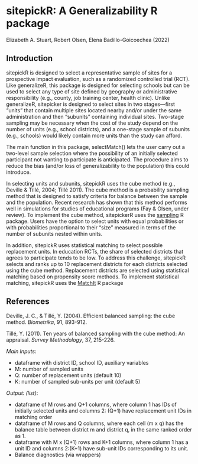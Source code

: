# sitepickR: A Generalizability R package
Elizabeth A. Stuart, Robert Olsen, Elena Badillo-Goicoechea (2022)

## Introduction

sitepickR is designed to select a representative sample of sites for a prospective impact evaluation, such as a randomized controlled trial (RCT). Like generalizeR, this package is designed for selecting schools but can be used to select any type of site defined by geography or administrative responsibility (e.g., county, job training center, health clinic). Unlike generalizeR, sitepicker is designed to select sites in two stages—first “units” that contain multiple sites located nearby and/or under the same administration and then “subunits” containing individual sites. Two-stage sampling may be necessary when the cost of the study depend on the number of units (e.g., school districts), and a one-stage sample of subunits (e.g., schools) would likely contain more units than the study can afford.

The main function in this package, selectMatch() lets the user carry out a two-level sample selection where the possibility of an initially selected participant not wanting to participate is anticipated. The procedure aims to reduce the bias (and/or loss of generalizability to the population) this could introduce.

In selecting units and subunits, sitepickR uses the cube method (e.g., Deville & Tillé, 2004; Tillé 2011). The cube method is a probability sampling method that is designed to satisfy criteria for balance between the sample and the population. Recent research has shown that this method performs well in simulations for studies of educational programs (Fay & Olsen, under review). To implement the cube method, sitepickerR uses the [sampling](https://cran.r-project.org/web/packages/sampling/index.html) R package. Users have the option to select units with equal probabilities or with probabilities proportional to their “size” measured in terms of the number of subunits nested within units.



In addition, sitepickR uses statistical matching to select possible replacement units. In education RCTs, the share of selected districts that agrees to participate tends to be low. To address this challenge, sitepickR selects and ranks up to 10 replacement districts for each districts selected using the cube method. Replacement districts are selected using statistical matching based on propensity score methods. To implement statistical matching, sitepickR uses the [MatchIt](https://cran.r-project.org/web/packages/MatchIt/vignettes/MatchIt.html) R package

## References

Deville, J. C., & Tillé, Y. (2004). Efficient balanced sampling: the cube method. _Biometrika_, 91, 893-912.

Tillé, Y. (2011). Ten years of balanced sampling with the cube method: An appraisal. _Survey Methodology_, 37, 215-226.


_Main Inputs_: 
- dataframe with district ID, school ID, auxiliary variables
- M: number of sampled units
- Q: number of replacement units (default 10)
- K: number of sampled sub-units per unit (default 5)

_Output: (list)_:
- dataframe of M rows and Q+1 columns, where column 1 has IDs of initially selected units and columns 2: (Q+1) have replacement unit IDs in matching order
- dataframe of M rows and Q columns, where each cell (m x q) has the balance table between district m and district q, in the same ranked order as 1.
- dataframe with M x (Q+1) rows and K+1 columns, where column 1 has a unit ID and columns 2:(K+1) have sub-unit IDs corresponding to its unit.
- Balance diagnostics (via wrappers)
